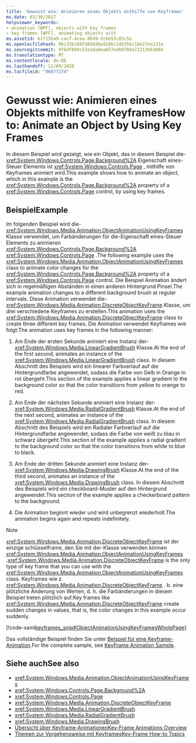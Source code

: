 ```yaml
---
title: 'Gewusst wie: Animieren eines Objekts mithilfe von Keyframes'
ms.date: 03/30/2017
helpviewer_keywords:
- animation [WPF], objects with key frames
- key frames [WPF], animating objects with
ms.assetid: b1f15ba9-cac7-4cea-8699-5c6b55c05c5e
ms.openlocfilehash: 0bc33b189fd856dbe8106c1db35bc18e27ea131e
ms.sourcegitcommit: 9f6df084c53a3da0ea657ed0d708a72213683084
ms.translationtype: MT
ms.contentlocale: de-DE
ms.lasthandoff: 12/09/2020
ms.locfileid: "96977274"
---
```

# <a name="how-to-animate-an-object-by-using-key-frames"></a><span data-ttu-id="22a0a-102">Gewusst wie: Animieren eines Objekts mithilfe von Keyframes</span><span class="sxs-lookup"><span data-stu-id="22a0a-102">How to: Animate an Object by Using Key Frames</span></span>
<span data-ttu-id="22a0a-103">In diesem Beispiel wird gezeigt, wie ein Objekt, das in diesem Beispiel die- <xref:System.Windows.Controls.Page.Background%2A> Eigenschaft eines-Steuer Elements ist <xref:System.Windows.Controls.Page> , mithilfe von Keyframes animiert wird.</span><span class="sxs-lookup"><span data-stu-id="22a0a-103">This example shows how to animate an object, which in this example is the <xref:System.Windows.Controls.Page.Background%2A> property of a <xref:System.Windows.Controls.Page> control, by using key frames.</span></span>  
  
## <a name="example"></a><span data-ttu-id="22a0a-104">Beispiel</span><span class="sxs-lookup"><span data-stu-id="22a0a-104">Example</span></span>  
 <span data-ttu-id="22a0a-105">Im folgenden Beispiel wird die- <xref:System.Windows.Media.Animation.ObjectAnimationUsingKeyFrames> Klasse verwendet, um Farbänderungen für die-Eigenschaft eines-Steuer Elements zu animieren <xref:System.Windows.Controls.Page.Background%2A> <xref:System.Windows.Controls.Page> .</span><span class="sxs-lookup"><span data-stu-id="22a0a-105">The following example uses the <xref:System.Windows.Media.Animation.ObjectAnimationUsingKeyFrames> class to animate color changes for the <xref:System.Windows.Controls.Page.Background%2A> property of a <xref:System.Windows.Controls.Page> control.</span></span> <span data-ttu-id="22a0a-106">Die Beispiel Animation ändert sich in regelmäßigen Abständen in einen anderen Hintergrund Pinsel.</span><span class="sxs-lookup"><span data-stu-id="22a0a-106">The example animation changes to a different background brush at regular intervals.</span></span> <span data-ttu-id="22a0a-107">Diese Animation verwendet die- <xref:System.Windows.Media.Animation.DiscreteObjectKeyFrame> Klasse, um drei verschiedene Keyframes zu erstellen.</span><span class="sxs-lookup"><span data-stu-id="22a0a-107">This animation uses the <xref:System.Windows.Media.Animation.DiscreteObjectKeyFrame> class to create three different key frames.</span></span> <span data-ttu-id="22a0a-108">Die Animation verwendet Keyframes wie folgt:</span><span class="sxs-lookup"><span data-stu-id="22a0a-108">The animation uses key frames in the following manner:</span></span>  
  
1. <span data-ttu-id="22a0a-109">Am Ende der ersten Sekunde animiert eine Instanz der- <xref:System.Windows.Media.LinearGradientBrush> Klasse.</span><span class="sxs-lookup"><span data-stu-id="22a0a-109">At the end of the first second, animates an instance of the <xref:System.Windows.Media.LinearGradientBrush> class.</span></span> <span data-ttu-id="22a0a-110">In diesem Abschnitt des Beispiels wird ein linearer Farbverlauf auf die Hintergrundfarbe angewendet, sodass die Farbe von Gelb in Orange in rot übergeht.</span><span class="sxs-lookup"><span data-stu-id="22a0a-110">This section of the example applies a linear gradient to the background color so that the color transitions from yellow to orange to red.</span></span>  
  
2. <span data-ttu-id="22a0a-111">Am Ende der nächsten Sekunde animiert eine Instanz der- <xref:System.Windows.Media.RadialGradientBrush> Klasse.</span><span class="sxs-lookup"><span data-stu-id="22a0a-111">At the end of the next second, animates an instance of the <xref:System.Windows.Media.RadialGradientBrush> class.</span></span> <span data-ttu-id="22a0a-112">In diesem Abschnitt des Beispiels wird ein Radialer Farbverlauf auf die Hintergrundfarbe angewendet, sodass die Farbe von weiß zu blau in schwarz übergeht.</span><span class="sxs-lookup"><span data-stu-id="22a0a-112">This section of the example applies a radial gradient to the background color so that the color transitions from white to blue to black.</span></span>  
  
3. <span data-ttu-id="22a0a-113">Am Ende der dritten Sekunde animiert eine Instanz der- <xref:System.Windows.Media.DrawingBrush> Klasse.</span><span class="sxs-lookup"><span data-stu-id="22a0a-113">At the end of the third second, animates an instance of the <xref:System.Windows.Media.DrawingBrush> class.</span></span> <span data-ttu-id="22a0a-114">In diesem Abschnitt des Beispiels wird ein checkboard-Muster auf den Hintergrund angewendet.</span><span class="sxs-lookup"><span data-stu-id="22a0a-114">This section of the example applies a checkerboard pattern to the background.</span></span>  
  
4. <span data-ttu-id="22a0a-115">Die Animation beginnt wieder und wird unbegrenzt wiederholt.</span><span class="sxs-lookup"><span data-stu-id="22a0a-115">The animation begins again and repeats indefinitely.</span></span>  
  
> [!NOTE]
> <span data-ttu-id="22a0a-116"><xref:System.Windows.Media.Animation.DiscreteObjectKeyFrame> ist der einzige schlüsselframe, den Sie mit der-Klasse verwenden können <xref:System.Windows.Media.Animation.ObjectAnimationUsingKeyFrames> .</span><span class="sxs-lookup"><span data-stu-id="22a0a-116"><xref:System.Windows.Media.Animation.DiscreteObjectKeyFrame> is the only type of key frame that you can use with the <xref:System.Windows.Media.Animation.ObjectAnimationUsingKeyFrames> class.</span></span> <span data-ttu-id="22a0a-117">Keyframes wie z <xref:System.Windows.Media.Animation.DiscreteObjectKeyFrame> . b. eine plötzliche Änderung von Werten, d. h. die Farbänderungen in diesem Beispiel treten plötzlich auf.</span><span class="sxs-lookup"><span data-stu-id="22a0a-117">Key frames like <xref:System.Windows.Media.Animation.DiscreteObjectKeyFrame> create sudden changes in values, that is, the color changes in this example occur suddenly.</span></span>  
  
 [!code-xaml[keyframes_snip#ObjectAnimationUsingKeyFramesWholePage](~/samples/snippets/xaml/VS_Snippets_Wpf/keyframes_snip/XAML/ObjectAnimationUsingKeyFramesExample.xaml#objectanimationusingkeyframeswholepage)]  
  
 <span data-ttu-id="22a0a-118">Das vollständige Beispiel finden Sie unter [Beispiel für eine Keyframe-Animation](https://github.com/microsoft/WPF-Samples/tree/master/Animation/KeyFrameAnimation).</span><span class="sxs-lookup"><span data-stu-id="22a0a-118">For the complete sample, see [KeyFrame Animation Sample](https://github.com/microsoft/WPF-Samples/tree/master/Animation/KeyFrameAnimation).</span></span>  
  
## <a name="see-also"></a><span data-ttu-id="22a0a-119">Siehe auch</span><span class="sxs-lookup"><span data-stu-id="22a0a-119">See also</span></span>

- <xref:System.Windows.Media.Animation.ObjectAnimationUsingKeyFrames>
- <xref:System.Windows.Controls.Page.Background%2A>
- <xref:System.Windows.Controls.Page>
- <xref:System.Windows.Media.Animation.DiscreteObjectKeyFrame>
- <xref:System.Windows.Media.LinearGradientBrush>
- <xref:System.Windows.Media.RadialGradientBrush>
- <xref:System.Windows.Media.DrawingBrush>
- [<span data-ttu-id="22a0a-120">Übersicht über Keyframe-Animationen</span><span class="sxs-lookup"><span data-stu-id="22a0a-120">Key-Frame Animations Overview</span></span>](key-frame-animations-overview.md)
- [<span data-ttu-id="22a0a-121">Themen zur Vorgehensweise mit Keyframes</span><span class="sxs-lookup"><span data-stu-id="22a0a-121">Key-Frame How-to Topics</span></span>](key-frame-animation-how-to-topics.md)
